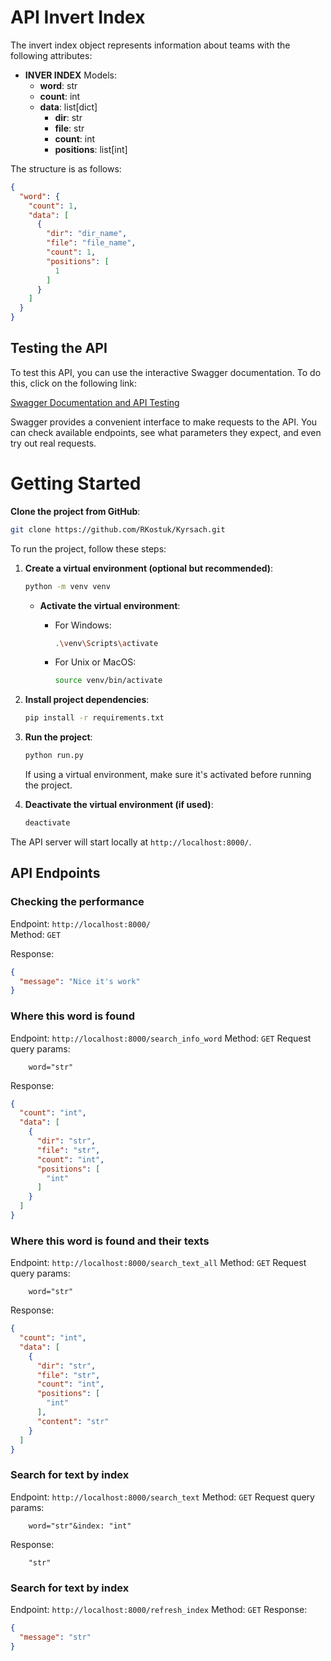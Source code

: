 # API Invert Index

The invert index object represents information about teams with the following attributes:

- **INVER INDEX** Models:
    - **word**: str
    - **count**: int
    - **data**: list[dict]
        - **dir**: str
        - **file**: str
        - **count**: int
        - **positions**: list[int] 

The structure is as follows:

```json
{
  "word": {
    "count": 1,
    "data": [
      {
        "dir": "dir_name",
        "file": "file_name",
        "count": 1,
        "positions": [
          1
        ]
      }
    ]
  }
}
```
## Testing the API

To test this API, you can use the interactive Swagger documentation. To do this, click on the following link:

[Swagger Documentation and API Testing](http://127.0.0.1:8000/docs#/)

Swagger provides a convenient interface to make requests to the API. You can check available endpoints, see what parameters they expect, and even try out real requests.

# Getting Started
**Clone the project from GitHub**:
   ```bash
   git clone https://github.com/RKostuk/Kyrsach.git
   ```
To run the project, follow these steps:

1. **Create a virtual environment (optional but recommended)**:

    ```bash
    python -m venv venv
    ```

    - **Activate the virtual environment**:

      - For Windows:

        ```bash
        .\venv\Scripts\activate
        ```

      - For Unix or MacOS:

        ```bash
        source venv/bin/activate
        ```

2. **Install project dependencies**:

    ```bash
    pip install -r requirements.txt
    ```
   
3. **Run the project**:

    ```bash
    python run.py
    ```

    If using a virtual environment, make sure it's activated before running the project.

4. **Deactivate the virtual environment (if used)**:

    ```bash
    deactivate
    ```

The API server will start locally at `http://localhost:8000/`.

## API Endpoints

### Checking the performance
Endpoint: `http://localhost:8000/`  
Method: `GET`

Response:
```json
{
  "message": "Nice it's work"
}
```

### Where this word is found
Endpoint: `http://localhost:8000/search_info_word`
Method: `GET`
Request query params:
```
    word="str"
```

Response:
```json
{
  "count": "int",
  "data": [
    {
      "dir": "str",
      "file": "str",
      "count": "int",
      "positions": [
        "int"
      ]
    }
  ]
}
```

### Where this word is found and their texts
Endpoint: `http://localhost:8000/search_text_all`
Method: `GET`
Request query params:
```
    word="str"
```

Response:
```json
{
  "count": "int",
  "data": [
    {
      "dir": "str",
      "file": "str",
      "count": "int",
      "positions": [
        "int"
      ],
      "content": "str"
    }
  ]
}
```

### Search for text by index
Endpoint: `http://localhost:8000/search_text`
Method: `GET`
Request query params:
```
    word="str"&index: "int"
```

Response:
```
    "str"
```

### Search for text by index
Endpoint: `http://localhost:8000/refresh_index`
Method: `GET`
Response:
```json
{
  "message": "str"
}
```
